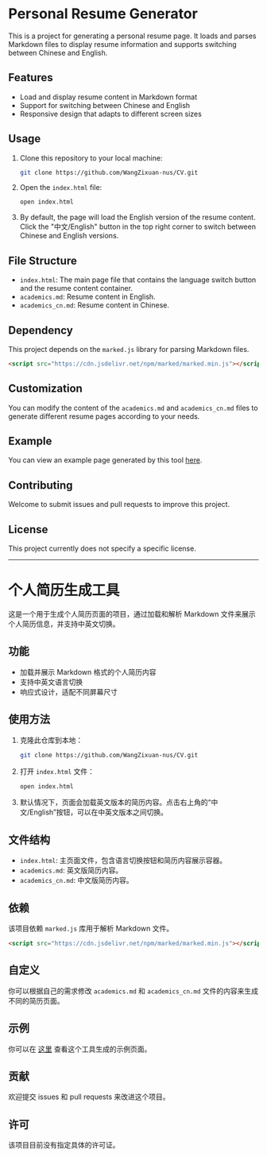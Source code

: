 # Personal Resume Generator

This is a project for generating a personal resume page. It loads and parses Markdown files to display resume information and supports switching between Chinese and English.

## Features

- Load and display resume content in Markdown format
- Support for switching between Chinese and English
- Responsive design that adapts to different screen sizes

## Usage

1. Clone this repository to your local machine:
    ```bash
    git clone https://github.com/WangZixuan-nus/CV.git
    ```

2. Open the `index.html` file:
    ```bash
    open index.html
    ```

3. By default, the page will load the English version of the resume content. Click the "中文/English" button in the top right corner to switch between Chinese and English versions.

## File Structure

- `index.html`: The main page file that contains the language switch button and the resume content container.
- `academics.md`: Resume content in English.
- `academics_cn.md`: Resume content in Chinese.

## Dependency

This project depends on the `marked.js` library for parsing Markdown files.

```html
<script src="https://cdn.jsdelivr.net/npm/marked/marked.min.js"></script>
```

## Customization

You can modify the content of the `academics.md` and `academics_cn.md` files to generate different resume pages according to your needs.

## Example

You can view an example page generated by this tool [here](https://wangzixuan-nus.github.io/CV/).

## Contributing

Welcome to submit issues and pull requests to improve this project.

## License

This project currently does not specify a specific license.

--- 

# 个人简历生成工具

这是一个用于生成个人简历页面的项目，通过加载和解析 Markdown 文件来展示个人简历信息，并支持中英文切换。

## 功能

- 加载并展示 Markdown 格式的个人简历内容
- 支持中英文语言切换
- 响应式设计，适配不同屏幕尺寸

## 使用方法

1. 克隆此仓库到本地：
    ```bash
    git clone https://github.com/WangZixuan-nus/CV.git
    ```

2. 打开 `index.html` 文件：
    ```bash
    open index.html
    ```

3. 默认情况下，页面会加载英文版本的简历内容。点击右上角的“中文/English”按钮，可以在中英文版本之间切换。

## 文件结构

- `index.html`: 主页面文件，包含语言切换按钮和简历内容展示容器。
- `academics.md`: 英文版简历内容。
- `academics_cn.md`: 中文版简历内容。

## 依赖

该项目依赖 `marked.js` 库用于解析 Markdown 文件。

```html
<script src="https://cdn.jsdelivr.net/npm/marked/marked.min.js"></script>
```

## 自定义

你可以根据自己的需求修改 `academics.md` 和 `academics_cn.md` 文件的内容来生成不同的简历页面。

## 示例

你可以在 [这里](https://wangzixuan-nus.github.io/CV/) 查看这个工具生成的示例页面。

## 贡献

欢迎提交 issues 和 pull requests 来改进这个项目。

## 许可

该项目目前没有指定具体的许可证。
